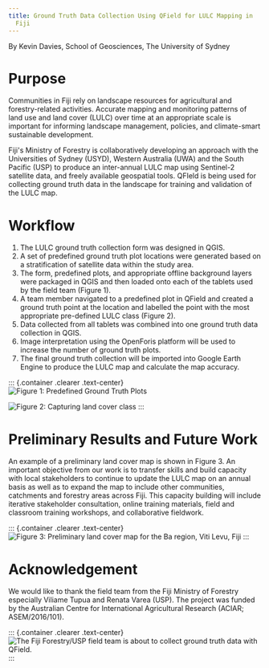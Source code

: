 ```yaml
---
title: Ground Truth Data Collection Using QField for LULC Mapping in
  Fiji
---
```


By Kevin Davies, School of Geosciences, The University of Sydney

Purpose
=======

Communities in Fiji rely on landscape resources for agricultural and
forestry-related activities. Accurate mapping and monitoring patterns of
land use and land cover (LULC) over time at an appropriate scale is
important for informing landscape management, policies, and
climate-smart sustainable development.

Fiji's Ministry of Forestry is collaboratively developing an approach
with the Universities of Sydney (USYD), Western Australia (UWA) and the
South Pacific (USP) to produce an inter-annual LULC map using Sentinel-2
satellite data, and freely available geospatial tools. QFIeld is being
used for collecting ground truth data in the landscape for training and
validation of the LULC map.

Workflow
========

1.  The LULC ground truth collection form was designed in QGIS.
2.  A set of predefined ground truth plot locations were generated based
    on a stratification of satellite data within the study area.
3.  The form, predefined plots, and appropriate offline background
    layers were packaged in QGIS and then loaded onto each of the
    tablets used by the field team (Figure 1).
4.  A team member navigated to a predefined plot in QField and created a
    ground truth point at the location and labelled the point with the
    most appropriate pre-defined LULC class (Figure 2).
5.  Data collected from all tablets was combined into one ground truth
    data collection in QGIS.
6.  Image interpretation using the OpenForis platform will be used to
    increase the number of ground truth plots.
7.  The final ground truth collection will be imported into Google Earth
    Engine to produce the LULC map and calculate the map accuracy.

::: {.container .clearer .text-center}
![Figure 1: Predefined Ground Truth
Plots](../../assets/images/use_study_fiji1.png)

![Figure 2: Capturing land cover
class](../../assets/images/use_study_fiji2.png)
:::

Preliminary Results and Future Work
===================================

An example of a preliminary land cover map is shown in Figure 3. An
important objective from our work is to transfer skills and build
capacity with local stakeholders to continue to update the LULC map on
an annual basis as well as to expand the map to include other
communities, catchments and forestry areas across Fiji. This capacity
building will include iterative stakeholder consultation, online
training materials, field and classroom training workshops, and
collaborative fieldwork.

::: {.container .clearer .text-center}
![Figure 3: Preliminary land cover map for the Ba region, Viti Levu,
Fiji](../../assets/images/use_study_fiji3.png)
:::

Acknowledgement
===============

We would like to thank the field team from the Fiji Ministry of Forestry
especially Viliame Tupua and Renata Varea (USP). The project was funded
by the Australian Centre for International Agricultural Research (ACIAR;
ASEM/2016/101).

::: {.container .clearer .text-center}
![The Fiji Forestry/USP field team is about to collect ground truth data
with QField.](../../assets/images/use_study_fiji4.jpg)
:::
